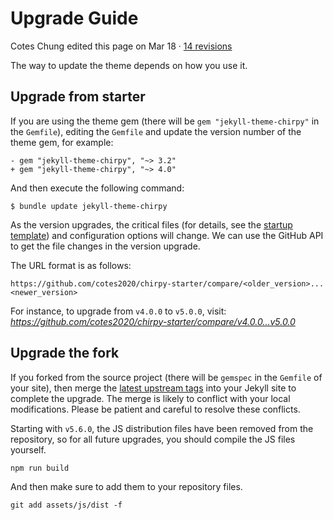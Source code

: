 # Upgrade Guide

Cotes Chung edited this page on Mar 18 · [14 revisions](https://github.com/cotes2020/jekyll-theme-chirpy/wiki/Upgrade-Guide/_history)



The way to update the theme depends on how you use it.

## Upgrade from starter

If you are using the theme gem (there will be `gem "jekyll-theme-chirpy"` in the `Gemfile`), editing the `Gemfile` and update the version number of the theme gem, for example:

```
- gem "jekyll-theme-chirpy", "~> 3.2"
+ gem "jekyll-theme-chirpy", "~> 4.0"
```

And then execute the following command:

```
$ bundle update jekyll-theme-chirpy
```

As the version upgrades, the critical files (for details, see the [startup template](https://github.com/cotes2020/chirpy-starter)) and configuration options will change. We can use the GitHub API to get the file changes in the version upgrade.

The URL format is as follows:

```
https://github.com/cotes2020/chirpy-starter/compare/<older_version>...<newer_version>
```

For instance, to upgrade from `v4.0.0` to `v5.0.0`, visit:
*https://github.com/cotes2020/chirpy-starter/compare/v4.0.0...v5.0.0*

## Upgrade the fork

If you forked from the source project (there will be `gemspec` in the `Gemfile` of your site), then merge the [latest upstream tags](https://github.com/cotes2020/jekyll-theme-chirpy/tags) into your Jekyll site to complete the upgrade. The merge is likely to conflict with your local modifications. Please be patient and careful to resolve these conflicts.

Starting with `v5.6.0`, the JS distribution files have been removed from the repository, so for all future upgrades, you should compile the JS files yourself.

```
npm run build
```

And then make sure to add them to your repository files.

```
git add assets/js/dist -f
```